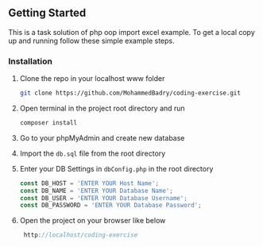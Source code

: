 
<!-- GETTING STARTED -->
## Getting Started

This is a task solution of php oop import excel example.
To get a local copy up and running follow these simple example steps.


### Installation

1. Clone the repo in your localhost www folder
   ```sh
   git clone https://github.com/MohammedBadry/coding-exercise.git
   ```
2. Open terminal in the project root directory and run
   ```js
   composer install
   ```
3. Go to your phpMyAdmin and create new database

4. Import the `db.sql` file from the root directory

5. Enter your DB Settings in `dbConfig.php` in the root directory
   ```js
   const DB_HOST = 'ENTER YOUR Host Name';
   const DB_NAME = 'ENTER YOUR Database Name';
   const DB_USER = 'ENTER YOUR Database Username';
   const DB_PASSWORD = 'ENTER YOUR Database Password';
   ```
6. Open the project on your browser like below
   ```js
    http://localhost/coding-exercise
   ```